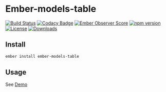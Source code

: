 # Ember-models-table

[![Build Status](https://travis-ci.org/onechiporenko/ember-models-table.svg?branch=master)](https://travis-ci.org/onechiporenko/ember-models-table)
[![Codacy Badge](https://www.codacy.com/project/badge/062ef689838e43dfa46eecd1f74f22af)](https://www.codacy.com/app/cv_github/ember-models-table)
[![Ember Observer Score](https://emberobserver.com/badges/ember-models-table.svg)](https://emberobserver.com/addons/ember-models-table)
[![npm version](https://badge.fury.io/js/ember-models-table.png)](http://badge.fury.io/js/ember-models-table)
[![License](http://img.shields.io/:license-mit-blue.svg)](http://doge.mit-license.org)
[![Downloads](http://img.shields.io/npm/dm/ember-models-table.svg)](https://www.npmjs.com/package/ember-models-table)

## Install

```bash
ember install ember-models-table
```

## Usage

See [Demo](http://onechiporenko.github.io/ember-models-table/)